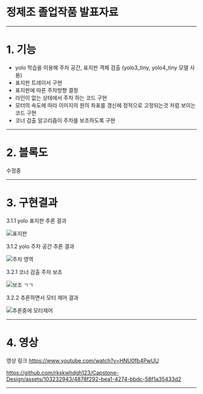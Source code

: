
# 정제조 졸업작품 발표자료
---
# 1. 기능
   
- yolo 학습을 이용해 주차 공간, 표지판 객체 검출 (yolo3_tiny, yolo4_tiny 모델 사용)
- 표지판 트레이서 구현
- 표지판에 따른 주차방향 결정
- 라인이 없는 상태에서 주차 하는 코드 구현
- 모터의 속도에 따라 이미지의 원의 좌표를 갱신헤 정적으로 고정되는것 처럼 보이는 코드 구현
- 코너 검출 알고리즘이 주차를 보조하도록 구현

---

# 2. 블록도

수정중

---

# 3. 구현결과

3.1.1 yolo 표지판 추론 결과

![표지판](https://github.com/rkskwhdgh123/Capstone-Design/assets/103232943/dc010b4f-058a-44ba-b791-cb0e80b5958c)


3.1.2 yolo 주차 공간 추론 결과

![주차 영역](https://github.com/rkskwhdgh123/Capstone-Design/assets/103232943/dce2e3f0-a89d-409e-bbdf-174e83149449)

3.2.1 코너 검출 주차 보조

![보조 ㄱㄱ](https://github.com/rkskwhdgh123/Capstone-Design/assets/103232943/aa7f1b11-0e10-4bd2-9d47-e2310ba33d4d)

3.2.2 추론하면서 모터 제어 결과

![추론중에 모터제어](https://github.com/rkskwhdgh123/Capstone-Design/assets/103232943/8c1f6ad4-b8f6-4217-9753-7a34fbc409f3)


---

# 4. 영상


영상 링크 https://www.youtube.com/watch?v=HNU0fb4PwUU


https://github.com/rkskwhdgh123/Capstone-Design/assets/103232943/4878f292-bea1-4274-bbdc-58f1a35433d2




---
